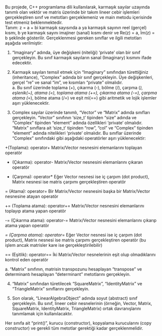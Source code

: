 Bu projede, C++ programlama dili kullanılarak, karmaşık sayılar uzayında tanımlı olan vektör 
ve matris üzerinde bir takım lineer cebir işlemleri gerçekleştiren sınıf ve metotları 
gerçeklemeniz ve main metodu içerisinde test etmeniz beklenmektedir.  
Tanım: z = a + bi karmaşık sayısında a ya karmaşık sayının reel (gerçel) kısmı, b ye karmaşık 
sayını imajiner (sanal) kısmı denir ve Re(z) = a, İm(z) = b şeklinde gösterilir. 
Gerçeklenmesi gereken sınıflar ve ilgili metotları aşağıda verilmiştir: 

1. “Imaginary” adında, üye değişkeni (niteliği) ‘private’ olan bir sınıf gerçekleyin. Bu 
sınıf karmaşık sayıların sanal (Imaginary) kısmını ifade edecektir.

2. Karmaşık sayıları temsil etmek için “Imaginary” sınıfından türettiğiniz (inheritance), 
“Complex” adında bir sınıf gerçekleyin. Üye değişkenleri, gerçel “re” ve sanal “im”, ve 
kısımları “private” olmalıdır.  
a. Bu sınıf üzerinde toplama (+), çıkarma (-), bölme (/), çarpma (*), eşlenik(~), 
atama (=), toplama atama (+=), çıkarma atama (-=), çarpma atama (*=), bölme atama 
(/=) ve eşit mi(==) gibi aritmetik ve lojik işlemler aşırı yüklenecektir.

3. Complex sayılar üzerinde tanımlı, “Vector” ve “Matrix” adında sınıfları gerçekleyin. 
“Vector” sınıfının ‘size_t’ tipinden “size” adında ve “Complex” tipinden “element” adında 
özellikleri ‘private’ olmalıdır. “Matrix” sınıflara ait ‘size_t’ tipinden “row”, “col” ve 
“Complex” tipinden “element” adında nitelikleri ‘private’ olmalıdır. Bu sınıflar üzerinde 
“Complex” sınıfındaki gibi aşağıdaki operatörler aşırı yüklenecektir:

+(Toplama): operator+ 
Matrix/Vector nesnesini elemanlarını toplayan operatör

- (Çıkarma): operator-
Matrix/Vector nesnesini elemanlarını çıkaran operatör

* (Çarpma): operator* 
Eğer Vector nesnesi ise iç çarpım (dot product), Matrix nesnesi ise matris çarpımı gerçekleştiren operatör

= (Atama): operator= 
Bir Matrix/Vector nesnesini başka bir Matrix/Vector nesnesine atayan operatör 

+= (Toplama atama): operator+= 
Matrix/Vector nesnesini elemanlarını toplayıp atama yapan operatör

-= (Çıkarma atama): operator-= 
Matrix/Vector nesnesini elemanlarını çıkarıp atama yapan operatör 

*= (Çarpma atama): operator*= 
Eğer Vector nesnesi ise iç çarpım (dot product), Matrix nesnesi ise matris çarpımı gerçekleştiren operatör (bu işlem ancak matrisler kare ise gerçekleştirilebilir) 

== (Eşitlik): operator== 
İki Matrix/Vector nesnelerinin eşit olup olmadıklarını kontrol eden operatör

a. “Matrix” sınıfının, matrisin transpozunu hesaplayan “transpose” ve determinantı 
hesaplayan “determinant” metotlarını gerçekleyin.

4. “Matrix” sınıfından türetilecek “SquareMatrix”, “IdentityMatrix” ve “TriangleMatrix” 
sınıflarını gerçekleyin.

5. Son olarak, “LinearAlgebraObject” adında soyut (abstract) sınıf gerçekleyin. Bu sınıf, 
lineer cebir nesnelerinin (örneğin, Vector, Matrix, SquareMatrix, IdentityMatrix, 
TriangleMatrix) ortak davranışlarını tanımlamak için kullanılacaktır.

Her sınıfa ait “print()”, kurucu (constructor), kopyalama kurucularını (copy constructor) ve 
gerekli tüm metotlar gerektiği kadar gerçeklenmelidir. 
